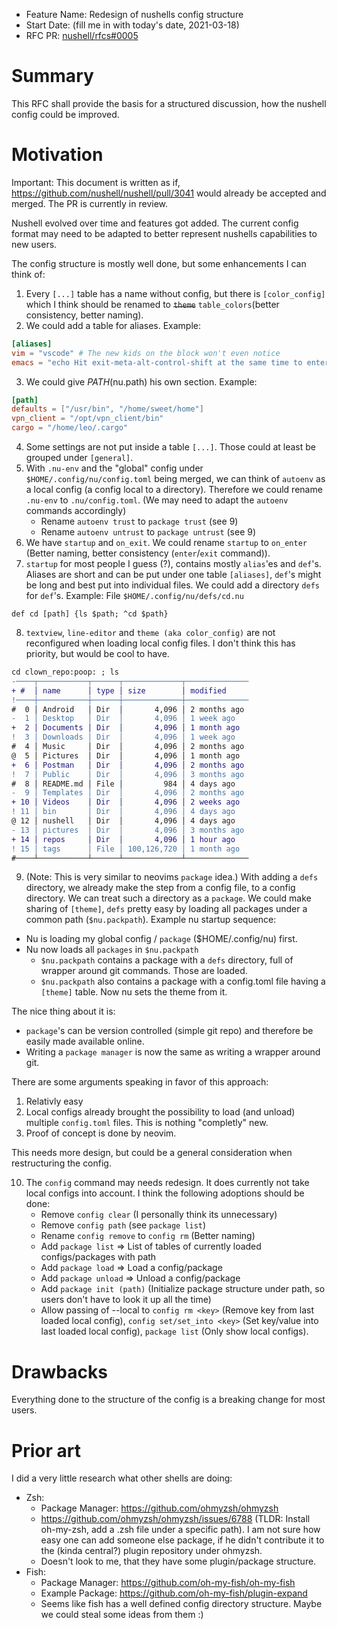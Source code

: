 - Feature Name: Redesign of nushells config structure
- Start Date: (fill me in with today's date, 2021-03-18)
- RFC PR: [nushell/rfcs#0005](https://github.com/nushell/rfcs/pull/0005)

# Summary
[summary]: #summary

This RFC shall provide the basis for a structured discussion, how the nushell config could be improved.

# Motivation
[motivation]: #motivation
Important: This document is written as if, https://github.com/nushell/nushell/pull/3041 would already be accepted and merged. The PR is currently in review.


Nushell evolved over time and features got added. The current config format may need to be adapted to better represent nushells capabilities to new users.

The config structure is mostly well done, but some enhancements I can think of:
1. Every `[...]` table has a name without config, but there is `[color_config]` which I think should be renamed to ~~`theme`~~ `table_colors`(better consistency, better naming).
2. We could add a table for aliases. Example:
```toml
[aliases]
vim = "vscode" # The new kids on the block won't even notice
emacs = "echo Hit exit-meta-alt-control-shift at the same time to enter emacs" # Hehe does nothing :)
```
3. We could give $PATH ($nu.path) his own section. Example:
```toml
[path]
defaults = ["/usr/bin", "/home/sweet/home"]
vpn_client = "/opt/vpn_client/bin"
cargo = "/home/leo/.cargo"
```
4. Some settings are not put inside a table `[...]`. Those could at least be grouped under `[general]`.
5. With `.nu-env` and the "global" config under `$HOME/.config/nu/config.toml` being merged, we can think of `autoenv` as a local config (a config local to a directory). Therefore we could rename `.nu-env` to `.nu/config.toml`. (We may need to adapt the `autoenv` commands accordingly)
    - Rename `autoenv trust` to `package trust` (see 9)
    - Rename `autoenv untrust` to `package untrust` (see 9)
6. We have `startup` and `on_exit`. We could rename `startup` to `on_enter` (Better naming, better consistency (`enter`/`exit` command)).
7. `startup` for most people I guess (?), contains mostly `alias`'es and `def`'s. Aliases are short and can be put under one table `[aliases]`, `def`'s might be long and best put into individual files. We could add a directory `defs` for `def`'s.
Example: File `$HOME/.config/nu/defs/cd.nu`
```nu
def cd [path] {ls $path; ^cd $path}
```
8. `textview`, `line-editor` and `theme (aka color_config)` are not reconfigured when loading local config files. I don't think this has priority, but would be cool to have.
```diff
cd clown_repo:poop: ; ls
-────┬───────────┬──────┬─────────────┬──────────────
+ #  │ name      │ type │ size        │ modified     
!────┼───────────┼──────┼─────────────┼──────────────
#  0 │ Android   │ Dir  │       4,096 │ 2 months ago 
-  1 │ Desktop   │ Dir  │       4,096 │ 1 week ago   
+  2 │ Documents │ Dir  │       4,096 │ 1 month ago  
!  3 │ Downloads │ Dir  │       4,096 │ 1 week ago   
#  4 │ Music     │ Dir  │       4,096 │ 2 months ago 
@  5 │ Pictures  │ Dir  │       4,096 │ 1 month ago  
+  6 │ Postman   │ Dir  │       4,096 │ 2 months ago 
!  7 │ Public    │ Dir  │       4,096 │ 3 months ago 
#  8 │ README.md │ File │         984 │ 4 days ago   
-  9 │ Templates │ Dir  │       4,096 │ 2 months ago 
+ 10 │ Videos    │ Dir  │       4,096 │ 2 weeks ago  
! 11 │ bin       │ Dir  │       4,096 │ 4 days ago   
@ 12 │ nushell   │ Dir  │       4,096 │ 4 days ago   
- 13 │ pictures  │ Dir  │       4,096 │ 3 months ago 
+ 14 │ repos     │ Dir  │       4,096 │ 1 hour ago   
! 15 │ tags      │ File │ 100,126,720 │ 1 month ago  
#────┴───────────┴──────┴─────────────┴──────────────
```
9. (Note: This is very similar to neovims `package` idea.)
With adding a `defs` directory, we already make the step from a config file, to a config directory. We can treat such a directory as a `package`. We could make sharing of `[theme]`, `defs` pretty easy by loading all packages under a common path (`$nu.packpath`). Example nu startup sequence:
- Nu is loading my global config / `package` ($HOME/.config/nu) first.
- Nu now loads all `packages` in `$nu.packpath`
    - `$nu.packpath` contains a package with a `defs` directory, full of wrapper around git commands. Those are loaded.
    - `$nu.packpath` also contains a package with a config.toml file having a `[theme]` table. Now nu sets the theme from it.

The nice thing about it is:
- `package`'s can be version controlled (simple git repo) and therefore be easily made available online.
- Writing a `package manager` is now the same as writing a wrapper around git.

There are some arguments speaking in favor of this approach:
1. Relativly easy
2. Local configs already brought the possibility to load (and unload) multiple `config.toml` files. This is nothing "completly" new.
3. Proof of concept is done by neovim.

This needs more design, but could be a general consideration when restructuring the config.

10. The `config` command may needs redesign. It does currently not take local configs into account. I think the following adoptions should be done:
    - Remove `config clear` (I personally think its unnecessary)
    - Remove `config path` (see `package list`)
    - Rename `config remove` to `config rm` (Better naming)
    - Add `package list` => List of tables of currently loaded configs/packages with path
    - Add `package load` => Load a config/package
    - Add `package unload` => Unload a config/package
    - Add `package init (path)` (Initialize package structure under path, so users don't have to look it up all the time)
    - Allow passing of --local to `config rm <key>` (Remove key from last loaded local config), `config set/set_into <key>` (Set key/value into last loaded local config), `package list` (Only show local configs).

# Drawbacks
[drawbacks]: #drawbacks

Everything done to the structure of the config is a breaking change for most users.

# Prior art
[prior-art]: #prior-art

I did a very little research what other shells are doing:
- Zsh: 
    - Package Manager: https://github.com/ohmyzsh/ohmyzsh
    - https://github.com/ohmyzsh/ohmyzsh/issues/6788 (TLDR: Install oh-my-zsh, add a .zsh file under a specific path). I am not sure how easy one can add someone else package, if he didn't contribute it to the (kinda central?) plugin repository under ohmyzsh.
    - Doesn't look to me, that they have some plugin/package structure.
- Fish:
    - Package Manager: https://github.com/oh-my-fish/oh-my-fish
    - Example Package: https://github.com/oh-my-fish/plugin-expand
    - Seems like fish has a well defined config directory structure. Maybe we could steal some ideas from them :)
